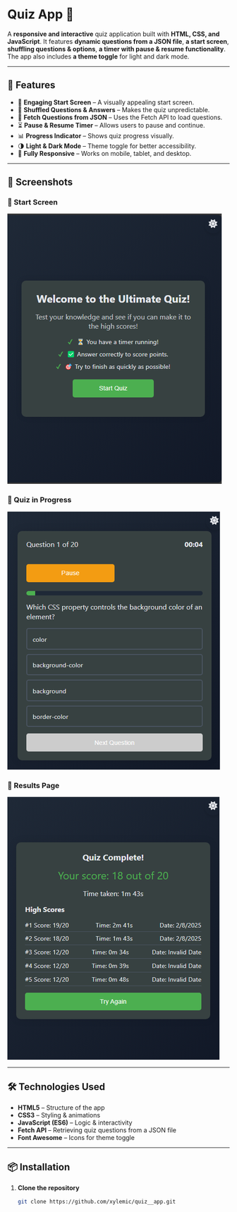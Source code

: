 # Quiz App 🎯

A **responsive and interactive** quiz application built with **HTML, CSS, and JavaScript**. It features **dynamic questions from a JSON file**, **a start screen**, **shuffling questions & options**, **a timer with pause & resume functionality**. The app also includes **a theme toggle** for light and dark mode.

---

## 🚀 Features

- 🎨 **Engaging Start Screen** – A visually appealing start screen.
- 🔄 **Shuffled Questions & Answers** – Makes the quiz unpredictable.
- 📂 **Fetch Questions from JSON** – Uses the Fetch API to load questions.
- ⏳ **Pause & Resume Timer** – Allows users to pause and continue.
- 📊 **Progress Indicator** – Shows quiz progress visually.
- 🌗 **Light & Dark Mode** – Theme toggle for better accessibility.
- 📱 **Fully Responsive** – Works on mobile, tablet, and desktop.

---

## 📸 Screenshots

### 📍 Start Screen  
![Start Screen](images/start_screen.png)

### 📍 Quiz in Progress  
![Quiz Screen](images/quiz_interface.png)

### 📍 Results Page  
![Results Page](images/result_interface.png)

---

## 🛠️ Technologies Used

- **HTML5** – Structure of the app
- **CSS3** – Styling & animations
- **JavaScript (ES6)** – Logic & interactivity
- **Fetch API** – Retrieving quiz questions from a JSON file
- **Font Awesome** – Icons for theme toggle

---

## 📦 Installation

1. **Clone the repository**
   ```sh
   git clone https://github.com/xylemic/quiz__app.git
